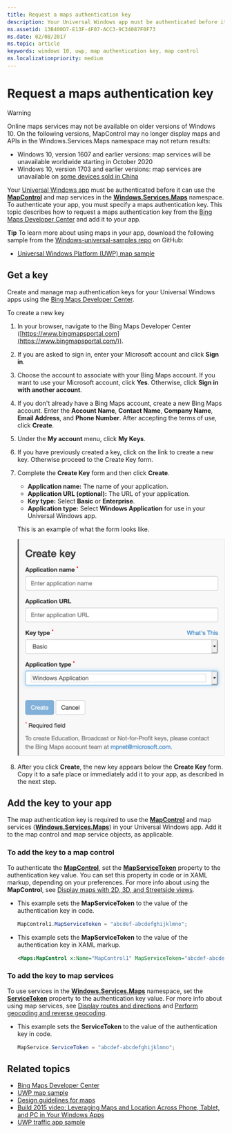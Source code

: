 ```yaml
---
title: Request a maps authentication key
description: Your Universal Windows app must be authenticated before it can use the MapControl and map services in the Windows.Services.Maps namespace.
ms.assetid: 13B400D7-E13F-4F07-ACC3-9C34087F0F73
ms.date: 02/08/2017
ms.topic: article
keywords: windows 10, uwp, map authentication key, map control
ms.localizationpriority: medium
---
```

# Request a maps authentication key

> [!WARNING]
> Online maps services may not be available on older versions of Windows 10. On the following versions, 
MapControl may no longer display maps and APIs in the Windows.Services.Maps namespace may not return results:
> - Windows 10, version 1607 and earlier versions: map services will be unavailable worldwide starting in October 2020
> - Windows 10, version 1703 and earlier versions: map services are unavailable on [some devices sold in China](https://docs.microsoft.com/windows-hardware/customize/desktop/unattend/microsoft-windows-mapcontrol-desktop-chinavariantwin10)

Your [Universal Windows app](https://docs.microsoft.com/windows/uwp/get-started/universal-application-platform-guide) must be authenticated before it can use the [**MapControl**](https://docs.microsoft.com/uwp/api/Windows.UI.Xaml.Controls.Maps.MapControl) and map services in the [**Windows.Services.Maps**](https://docs.microsoft.com/uwp/api/Windows.Services.Maps) namespace. To authenticate your app, you must specify a maps authentication key. This topic describes how to request a maps authentication key from the [Bing Maps Developer Center](https://www.bingmapsportal.com/) and add it to your app.

**Tip** To learn more about using maps in your app, download the following sample from the [Windows-universal-samples repo](https://github.com/Microsoft/Windows-universal-samples) on GitHub:

-   [Universal Windows Platform (UWP) map sample](https://github.com/Microsoft/Windows-universal-samples/tree/master/Samples/MapControl)

## Get a key


Create and manage map authentication keys for your Universal Windows apps using the [Bing Maps Developer Center](https://www.bingmapsportal.com/).

To create a new key

1.  In your browser, navigate to the Bing Maps Developer Center ([https://www.bingmapsportal.com](https://www.bingmapsportal.com/)).

2.  If you are asked to sign in, enter your Microsoft account and click **Sign in**.

3.  Choose the account to associate with your Bing Maps account. If you want to use your Microsoft account, click **Yes**. Otherwise, click **Sign in with another account**.

4.  If you don't already have a Bing Maps account, create a new Bing Maps account. Enter the **Account Name**, **Contact Name**, **Company Name**, **Email Address**, and **Phone Number**. After accepting the terms of use, click **Create**.

5.  Under the **My account** menu, click **My Keys**.

6.  If you have previously created a key, click on the link to create a new key. Otherwise proceed to the Create Key form.

7.  Complete the **Create Key** form and then click **Create**.

    -   **Application name:** The name of your application.
    -   **Application URL (optional):** The URL of your application.
    -   **Key type:** Select **Basic** or **Enterprise**.
    -   **Application type:** Select **Windows Application** for use in your Universal Windows app.

    This is an example of what the form looks like.

    ![an example of the create key form.](images/createkeydialog.png)

8.  After you click **Create**, the new key appears below the **Create Key** form. Copy it to a safe place or immediately add it to your app, as described in the next step.

## Add the key to your app


The map authentication key is required to use the [**MapControl**](https://docs.microsoft.com/uwp/api/Windows.UI.Xaml.Controls.Maps.MapControl) and map services ([**Windows.Services.Maps**](https://docs.microsoft.com/uwp/api/Windows.Services.Maps)) in your Universal Windows app. Add it to the map control and map service objects, as applicable.

### To add the key to a map control

To authenticate the [**MapControl**](https://docs.microsoft.com/uwp/api/Windows.UI.Xaml.Controls.Maps.MapControl), set the [**MapServiceToken**](https://docs.microsoft.com/uwp/api/windows.ui.xaml.controls.maps.mapcontrol.mapservicetoken) property to the authentication key value. You can set this property in code or in XAML markup, depending on your preferences. For more info about using the **MapControl**, see [Display maps with 2D, 3D, and Streetside views](display-maps.md).

-   This example sets the **MapServiceToken** to the value of the authentication key in code.

    ```cs
    MapControl1.MapServiceToken = "abcdef-abcdefghijklmno";
    ```

-   This example sets the **MapServiceToken** to the value of the authentication key in XAML markup.

    ```xml
    <Maps:MapControl x:Name="MapControl1" MapServiceToken="abcdef-abcdefghijklmno"/>
    ```

### To add the key to map services

To use services in the [**Windows.Services.Maps**](https://docs.microsoft.com/uwp/api/Windows.Services.Maps) namespace, set the [**ServiceToken**](https://docs.microsoft.com/uwp/api/windows.services.maps.mapservice.servicetoken) property to the authentication key value. For more info about using map services, see [Display routes and directions](routes-and-directions.md) and [Perform geocoding and reverse geocoding](geocoding.md).

-   This example sets the **ServiceToken** to the value of the authentication key in code.

    ```cs
    MapService.ServiceToken = "abcdef-abcdefghijklmno";
    ```

## Related topics

* [Bing Maps Developer Center](https://www.bingmapsportal.com/)
* [UWP map sample](https://github.com/Microsoft/Windows-universal-samples/tree/master/Samples/MapControl)
* [Design guidelines for maps](https://docs.microsoft.com/windows/uwp/maps-and-location/controls-map)
* [Build 2015 video: Leveraging Maps and Location Across Phone, Tablet, and PC in Your Windows Apps](https://channel9.msdn.com/Events/Build/2015/2-757)
* [UWP traffic app sample](https://github.com/Microsoft/Windows-appsample-trafficapp)
